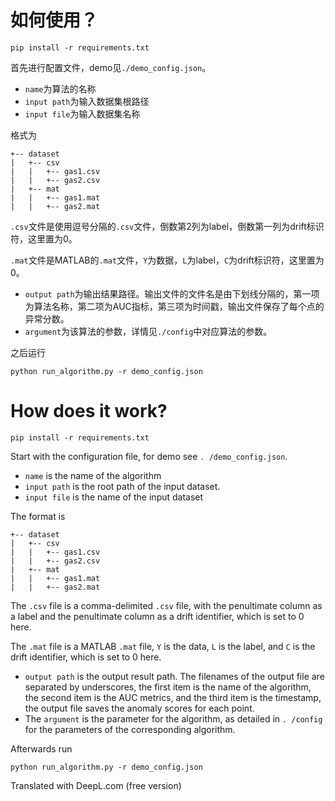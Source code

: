 # 如何使用？

```
pip install -r requirements.txt
```

首先进行配置文件，demo见`./demo_config.json`。

- `name`为算法的名称
- `input path`为输入数据集根路径
- `input file`为输入数据集名称

格式为

```
+-- dataset
|   +-- csv
|   |   +-- gas1.csv
|   |   +-- gas2.csv
|   +-- mat
|   |   +-- gas1.mat
|   |   +-- gas2.mat
```

`.csv`文件是使用逗号分隔的`.csv`文件，倒数第2列为label，倒数第一列为drift标识符，这里置为0。

`.mat`文件是MATLAB的`.mat`文件，`Y`为数据，`L`为label，`C`为drift标识符，这里置为0。

- `output path`为输出结果路径。输出文件的文件名是由下划线分隔的，第一项为算法名称，第二项为AUC指标，第三项为时间戳，输出文件保存了每个点的异常分数。
- `argument`为该算法的参数，详情见`./config`中对应算法的参数。

之后运行
```
python run_algorithm.py -r demo_config.json
```



# How does it work?

```
pip install -r requirements.txt
```

Start with the configuration file, for demo see `. /demo_config.json`.

- `name` is the name of the algorithm
- `input path` is the root path of the input dataset.
- `input file` is the name of the input dataset

The format is

```
+-- dataset
|   +-- csv
|   |   +-- gas1.csv
|   |   +-- gas2.csv
|   +-- mat
|   |   +-- gas1.mat
|   |   +-- gas2.mat
```

The `.csv` file is a comma-delimited `.csv` file, with the penultimate column as a label and the penultimate column as a drift identifier, which is set to 0 here.

The `.mat` file is a MATLAB `.mat` file, `Y` is the data, `L` is the label, and `C` is the drift identifier, which is set to 0 here.

- `output path` is the output result path. The filenames of the output file are separated by underscores, the first item is the name of the algorithm, the second item is the AUC metrics, and the third item is the timestamp, the output file saves the anomaly scores for each point.
- The `argument` is the parameter for the algorithm, as detailed in `. /config` for the parameters of the corresponding algorithm.

Afterwards run
```
python run_algorithm.py -r demo_config.json
```

Translated with DeepL.com (free version)
